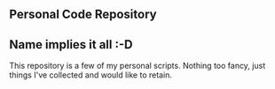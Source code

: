 Personal Code Repository
---

## Name implies it all :-D

This repository is a few of my personal scripts. Nothing too fancy, just things I've collected and would like to retain.
